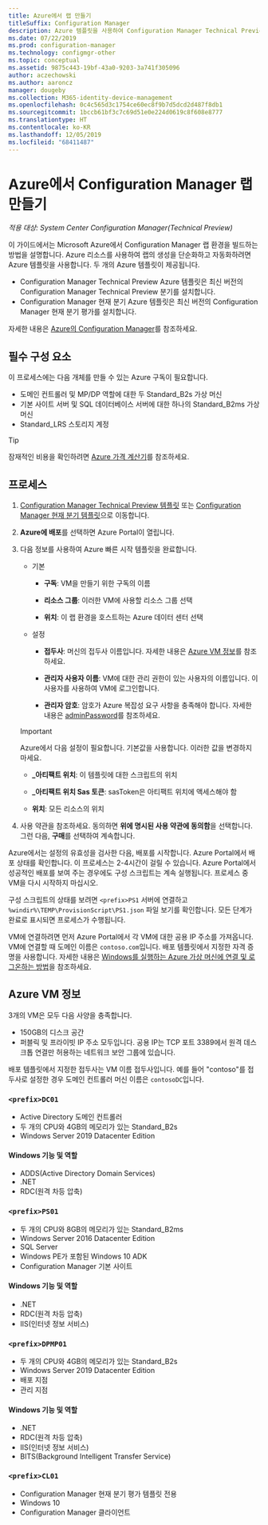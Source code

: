 ```yaml
---
title: Azure에서 랩 만들기
titleSuffix: Configuration Manager
description: Azure 템플릿을 사용하여 Configuration Manager Technical Preview 랩 또는 현재 분기 평가 랩 생성 자동화
ms.date: 07/22/2019
ms.prod: configuration-manager
ms.technology: configmgr-other
ms.topic: conceptual
ms.assetid: 9875c443-19bf-43a0-9203-3a741f305096
author: aczechowski
ms.author: aaroncz
manager: dougeby
ms.collection: M365-identity-device-management
ms.openlocfilehash: 0c4c565d3c1754ce60ec8f9b7d5dcd2d487f8db1
ms.sourcegitcommit: 1bccb61bf3c7c69d51e0e224d0619c8f608e8777
ms.translationtype: HT
ms.contentlocale: ko-KR
ms.lasthandoff: 12/05/2019
ms.locfileid: "68411487"
---
```

# <a name="create-a-configuration-manager-lab-in-azure"></a>Azure에서 Configuration Manager 랩 만들기

*적용 대상: System Center Configuration Manager(Technical Preview)*

<!--3556017-->

이 가이드에서는 Microsoft Azure에서 Configuration Manager 랩 환경을 빌드하는 방법을 설명합니다. Azure 리소스를 사용하여 랩의 생성을 단순화하고 자동화하려면 Azure 템플릿을 사용합니다. 두 개의 Azure 템플릿이 제공됩니다. 

- Configuration Manager Technical Preview Azure 템플릿은 최신 버전의 Configuration Manager Technical Preview 분기를 설치합니다.
- Configuration Manager 현재 분기 Azure 템플릿은 최신 버전의 Configuration Manager 현재 분기 평가를 설치합니다. 

자세한 내용은 [Azure의 Configuration Manager](/sccm/core/understand/configuration-manager-on-azure)를 참조하세요.



## <a name="prerequisites"></a>필수 구성 요소

이 프로세스에는 다음 개체를 만들 수 있는 Azure 구독이 필요합니다. 
- 도메인 컨트롤러 및 MP/DP 역할에 대한 두 Standard_B2s 가상 머신
- 기본 사이트 서버 및 SQL 데이터베이스 서버에 대한 하나의 Standard_B2ms 가상 머신
- Standard_LRS 스토리지 계정

> [!Tip]  
> 잠재적인 비용을 확인하려면 [Azure 가격 계산기](https://azure.microsoft.com/pricing/calculator/)를 참조하세요.  



## <a name="process"></a>프로세스

1. [Configuration Manager Technical Preview 템플릿](https://azure.microsoft.com/resources/templates/sccm-technicalpreview/) 또는 [Configuration Manager 현재 분기 템플릿](https://azure.microsoft.com/resources/templates/sccm-currentbranch/)으로 이동합니다.  

2. **Azure에 배포**를 선택하면 Azure Portal이 열립니다.  

3. 다음 정보를 사용하여 Azure 빠른 시작 템플릿을 완료합니다.

    - 기본  

        - **구독**: VM을 만들기 위한 구독의 이름  

        - **리소스 그룹**: 이러한 VM에 사용할 리소스 그룹 선택  

        - **위치**: 이 랩 환경을 호스트하는 Azure 데이터 센터 선택  

    - 설정  

        - **접두사**: 머신의 접두사 이름입니다. 자세한 내용은 [Azure VM 정보](#azure-vm-info)를 참조하세요.  

        - **관리자 사용자 이름**: VM에 대한 관리 권한이 있는 사용자의 이름입니다. 이 사용자를 사용하여 VM에 로그인합니다.  

        - **관리자 암호**: 암호가 Azure 복잡성 요구 사항을 충족해야 합니다. 자세한 내용은 [adminPassword](https://docs.microsoft.com/rest/api/compute/virtualmachines/createorupdate#osprofile)를 참조하세요.  

    > [!Important]  
    > Azure에서 다음 설정이 필요합니다. 기본값을 사용합니다. 이러한 값을 변경하지 마세요.  
    > 
    > - **\_아티팩트 위치**: 이 템플릿에 대한 스크립트의 위치 <!-- https://raw.githubusercontent.com/Azure/azure-quickstart-templates/master/sccm-technicalpreview/ -->  
    >
    > - **\_아티팩트 위치 Sas 토큰**: sasToken은 아티팩트 위치에 액세스해야 함  
    > 
    > - **위치**: 모든 리소스의 위치

4. 사용 약관을 참조하세요. 동의하면 **위에 명시된 사용 약관에 동의함**을 선택합니다. 그런 다음, **구매**를 선택하여 계속합니다. 

Azure에서는 설정의 유효성을 검사한 다음, 배포를 시작합니다. Azure Portal에서 배포 상태를 확인합니다. 이 프로세스는 2-4시간이 걸릴 수 있습니다. Azure Portal에서 성공적인 배포를 보여 주는 경우에도 구성 스크립트는 계속 실행됩니다. 프로세스 중 VM을 다시 시작하지 마십시오.

구성 스크립트의 상태를 보려면 `<prefix>PS1` 서버에 연결하고 `%windir%\TEMP\ProvisionScript\PS1.json` 파일 보기를 확인합니다. 모든 단계가 완료로 표시되면 프로세스가 수행됩니다.

VM에 연결하려면 먼저 Azure Portal에서 각 VM에 대한 공용 IP 주소를 가져옵니다. VM에 연결할 때 도메인 이름은 `contoso.com`입니다. 배포 템플릿에서 지정한 자격 증명을 사용합니다. 자세한 내용은 [Windows를 실행하는 Azure 가상 머신에 연결 및 로그온하는 방법](https://docs.microsoft.com/azure/virtual-machines/windows/connect-logon)을 참조하세요.



## <a name="azure-vm-info"></a>Azure VM 정보

3개의 VM은 모두 다음 사양을 충족합니다.
- 150GB의 디스크 공간
- 퍼블릭 및 프라이빗 IP 주소 모두입니다. 공용 IP는 TCP 포트 3389에서 원격 데스크톱 연결만 허용하는 네트워크 보안 그룹에 있습니다. 

배포 템플릿에서 지정한 접두사는 VM 이름 접두사입니다. 예를 들어 "contoso"를 접두사로 설정한 경우 도메인 컨트롤러 머신 이름은 `contosoDC`입니다.


### `<prefix>DC01`

- Active Directory 도메인 컨트롤러
- 두 개의 CPU와 4GB의 메모리가 있는 Standard_B2s
- Windows Server 2019 Datacenter Edition

#### <a name="windows-features-and-roles"></a>Windows 기능 및 역할
- ADDS(Active Directory Domain Services)
- .NET
- RDC(원격 차등 압축)


### `<prefix>PS01`

- 두 개의 CPU와 8GB의 메모리가 있는 Standard_B2ms
- Windows Server 2016 Datacenter Edition
- SQL Server
- Windows PE가 포함된 Windows 10 ADK 
- Configuration Manager 기본 사이트

#### <a name="windows-features-and-roles"></a>Windows 기능 및 역할
- .NET
- RDC(원격 차등 압축) 
- IIS(인터넷 정보 서비스)


### `<prefix>DPMP01`

- 두 개의 CPU와 4GB의 메모리가 있는 Standard_B2s
- Windows Server 2019 Datacenter Edition
- 배포 지점
- 관리 지점

#### <a name="windows-features-and-roles"></a>Windows 기능 및 역할
- .NET
- RDC(원격 차등 압축) 
- IIS(인터넷 정보 서비스)
- BITS(Background Intelligent Transfer Service)

### `<prefix>CL01`

- Configuration Manager 현재 분기 평가 템플릿 전용
- Windows 10
- Configuration Manager 클라이언트
